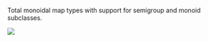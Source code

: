 Total monoidal map types with support for semigroup and monoid subclasses.

<a href="http://jonathanknowles.net/total-monoidal-maps/Data-Total-MonoidMap.html"><img src="https://img.shields.io/badge/API-Documentation-green" /></a>

